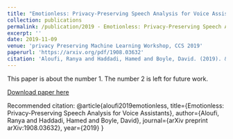 ```yaml
---
title: "Emotionless: Privacy-Preserving Speech Analysis for Voice Assistants"
collection: publications
permalink: /publication/2019 - Emotionless: Privacy-Preserving Speech Analysis for Voice Assistants
excerpt: ''
date: 2019-11-09
venue: 'privacy Preserving Machine Learning Workshop, CCS 2019'
paperurl: 'https://arxiv.org/pdf/1908.03632'
citation: 'Aloufi, Ranya and Haddadi, Hamed and Boyle, David. (2019). &quot;Emotionless: Privacy-Preserving Speech Analysis for Voice Assistants.&quot;'
---
```

This paper is about the number 1. The number 2 is left for future work.

[Download paper here](https://arxiv.org/pdf/1908.03632)

Recommended citation: 
@article{aloufi2019emotionless,
  title={Emotionless: Privacy-Preserving Speech Analysis for Voice Assistants},
  author={Aloufi, Ranya and Haddadi, Hamed and Boyle, David},
  journal={arXiv preprint arXiv:1908.03632},
  year={2019}
}
